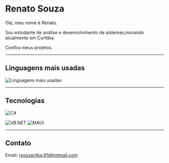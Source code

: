 # Renato Souza

Olá, meu nome é Renato.  

Sou estudante de análise e desenvolvimento de sistemas,morando atualmente em Curitiba.

Confira meus projetos.

---

## Linguagens mais usadas

![Linguagens mais usadas](https://github-readme-stats.vercel.app/api/top-langs/?username=rsouzactba91&layout=compact)

---

## Tecnologias

<!--![JavaScript](https://img.shields.io/badge/JavaScript-F7DF1E?logo=javascript&logoColor=black)-->
<!--![Python](https://img.shields.io/badge/Python-3776AB?logo=python&logoColor=white)-->
![C#](https://img.shields.io/badge/C%23-239120?logo=c-sharp&logoColor=white)
<!--![HTML5](https://img.shields.io/badge/HTML5-E34F26?logo=html5&logoColor=white)-->
<!--![CSS3](https://img.shields.io/badge/CSS3-1572B6?logo=css3&logoColor=white)-->
![VB.NET](https://img.shields.io/badge/VB.NET-5C2D91?logo=visual-basic&logoColor=white)
![MAUI](https://img.shields.io/badge/MAUI-512BD4?logo=dotnet&logoColor=white&style=for-the-badge)


---

## Contato

Email: rsouzactba.91@hotmail.com
